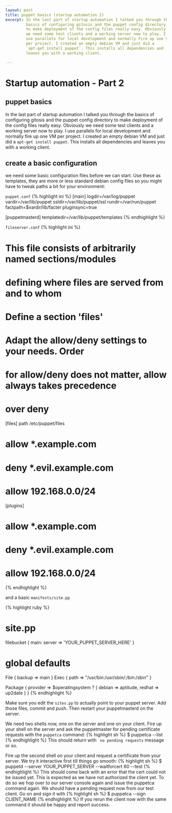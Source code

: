 ```yaml
---
layout: post
title: puppet basics (startup automation 2)
excerpt: In the last part of startup automation I talked you through the
         basics of configuring gitosis and the puppet config directory
         to make deployment of the config files really easy. Obviously
         we need some test clients and a working server now to play. I
         use parallels for local development and normally fire up one VM
         per project. I created an empty debian VM and just did a
         `apt-get install puppet`. This installs all dependencies and
         leaves you with a working client.

---
```


Startup automation - Part 2
===========================

puppet basics
-------------

In the last part of startup automation I talked you through the basics
of configuring gitosis and the puppet config directory to make
deployment of the config files really easy. Obviously we need some test
clients and a working server now to play. I use parallels for local
development and normally fire up one VM per project. I created an empty
debian VM and just did a `apt-get install puppet`. This installs all
dependencies and leaves you with a working client.

create a basic configuration
----------------------------

we need some basic configuration files before we can start. Use these as
templates, they are more or less standard debian config files so you
might have to tweak paths a bit for your environment:

`puppet.conf`
{% highlight ini %}
[main]
logdir=/var/log/puppet
vardir=/var/lib/puppet
ssldir=/var/lib/puppet/ssl
rundir=/var/run/puppet
factpath=$vardir/lib/facter
pluginsync=true

[puppetmasterd]
templatedir=/var/lib/puppet/templates
{% endhighlight %}

`fileserver.conf`
{% highlight ini %}
# This file consists of arbitrarily named sections/modules
# defining where files are served from and to whom

# Define a section 'files'
# Adapt the allow/deny settings to your needs. Order
# for allow/deny does not matter, allow always takes precedence
# over deny
[files]
path /etc/puppet/files
#  allow *.example.com
#  deny *.evil.example.com
#  allow 192.168.0.0/24

[plugins]
#  allow *.example.com
#  deny *.evil.example.com
#  allow 192.168.0.0/24
{% endhighlight %}

and a basic `manifests/site.pp`

{% highlight ruby %}
# site.pp

filebucket { main: server => 'YOUR_PUPPET_SERVER_HERE' }

# global defaults
File { backup => main }
Exec { path => "/usr/bin:/usr/sbin/:/bin:/sbin" }

Package {
    provider => $operatingsystem ? {
        debian => aptitude,
        redhat => up2date
    }
}
{% endhighlight %}

Make sure you edit the `sites.pp` to actually point to your puppet
server. Add those files, commit and push. Then restart your
puppetmasterd on the server.

We need two shells now, one on the server and one on your client. Fire
up your shell on the server and ask the puppetmaster for pending
certificate requests with the `puppetca` command: 
{% highlight sh %}
$ puppetca --list
{% endhighlight %}
This should return with ` no pending requests` message or so.

Fire up the second shell on your client and request a certificate from
your server. We try it interactive first till things go smooth: 
{% highlight sh %}
$ puppetd --server YOUR_PUPPET_SERVER --waitforcert 60 --test
{% endhighlight %}
This should come back with an error that the cert could not be issued
yet. This is expected as we have not authorized the client yet. To do so
we hop over to our server console again and issue the puppetca command
again. We should have a pending request now from our test client. Go on
and sign it with 
{% highlight sh %}
$ puppetca --sign CLIENT_NAME
{% endhighlight %}
If you rerun the client now with the same command it should be happy and
report success.
